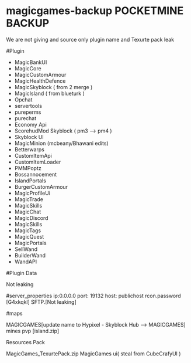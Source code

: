 # magicgames-backup POCKETMINE BACKUP


We are not giving and source only plugin name and Texurte pack leak

#Plugin

- MagicBankUI
- MagicCore
- MagicCustomArmour
- MagicHealthDefence
- MagicSkyblock ( from 2 merge )
- MagicIsland ( from blueturk ) 
- Opchat
- servertools
- pureperms
- purechat
- Economy Api
- ScorehudMod Skyblock ( pm3 --> pm4 )
- Skyblock UI
- MagicMinion (mcbeany/Bhawani edits)
- Betterwarps
- CustomItemApi
- CustomItemLoader
- PMMPoptz
- Bossannocement
- IslandPortals
- BurgerCustomArmour
- MagicProfileUi
- MagicTrade
- MagicSkills
- MagicChat
- MagicDiscord
- MagicSkills
- MagicTags
- MagicQuest
- MagicPortals
- SellWand
- BuilderWand
- WandAPI


#Plugin Data


Not leaking


#server_properties
ip:0.0.0.0
port: 19132
host: publichost
rcon.password [G4xkqkl]
SFTP.[Not leaking]



#maps

MAGICGAMES[update name to Hypixel - Skyblock Hub --> MAGICGAMES]
mines
pvp
[island.zip]



Resources Pack

MagicGames_TexurtePack.zip
MagicGames ui( steal from CubeCrafyUI )
